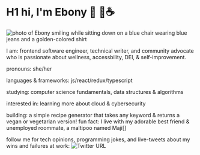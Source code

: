
# H1 hi, I'm Ebony 🤎 🌱☕

![photo of Ebony smiling while sitting down on a blue chair wearing blue jeans and a golden-colored shirt](../Downloads/IMG_5566.jpg)

 I am: frontend software engineer, technical writer, and community advocate who is passionate about wellness, accessbility, DEI, & self-improvement.

pronouns: she/her

languages & frameworks: js/react/redux/typescript

studying: computer science fundamentals, data structures & algorithms

interested in: learning more about cloud & cybersecurity

building: a simple recipe generator that takes any keyword & returns a vegan or vegetarian version! 
fun fact: I live with my adorable best friend & unemployed roommate, a maltipoo named Maji[]

follow me for tech opinions, programming jokes, and live-tweets about my wins and failures at work: ![Twitter URL](https://img.shields.io/twitter/url?style=social&url=https%3A%2F%2Ftwitter.com%2Febonycodes)